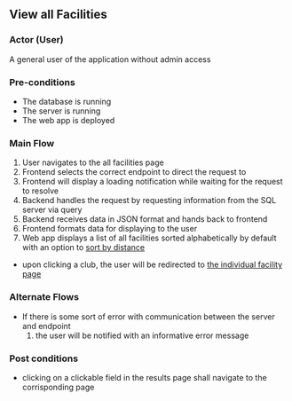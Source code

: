 ## View all Facilities

### Actor (User)
A general user of the application without admin access

### Pre-conditions
- The database is running
- The server is running
- The web app is deployed

### Main Flow
1. User navigates to the all facilities page
2. Frontend selects the correct endpoint to direct the request to
3. Frontend will display a loading notification while waiting for the request to resolve
4. Backend handles the request by requesting information from the SQL server via query
5. Backend receives data in JSON format and hands back to frontend
6. Frontend formats data for displaying to the user
7. Web app displays a list of all facilities sorted alphabetically by default with an option to [sort by distance](https://cloud.google.com/blog/products/maps-platform/how-calculate-distances-map-maps-javascript-api)
  - upon clicking a club, the user will be redirected to [the individual facility page](https://github.com/sunnehh/AthleticsOntario/blob/main/documentation/use_cases/Pages/Facilities_Page_Individual.md)

### Alternate Flows
- If there is some sort of error with communication between the server and endpoint
  1. the user will be notified with an informative error message

### Post conditions
- clicking on a clickable field in the results page shall navigate to the corrisponding page
